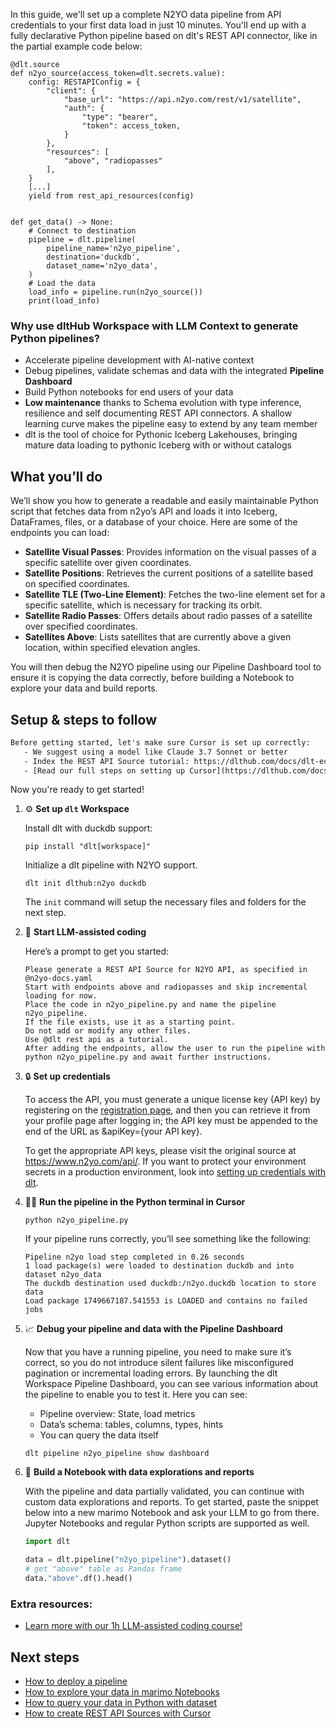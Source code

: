 In this guide, we'll set up a complete N2YO data pipeline from API credentials to your first data load in just 10 minutes. You'll end up with a fully declarative Python pipeline based on dlt's REST API connector, like in the partial example code below:

```python-outcome
@dlt.source
def n2yo_source(access_token=dlt.secrets.value):
    config: RESTAPIConfig = {
        "client": {
            "base_url": "https://api.n2yo.com/rest/v1/satellite",
            "auth": {
                "type": "bearer",
                "token": access_token,
            }
        },
        "resources": [
            "above", "radiopasses"
        ],
    }
    [...]
    yield from rest_api_resources(config)


def get_data() -> None:
    # Connect to destination
    pipeline = dlt.pipeline(
        pipeline_name='n2yo_pipeline',
        destination='duckdb',
        dataset_name='n2yo_data', 
    )
    # Load the data
    load_info = pipeline.run(n2yo_source())
    print(load_info) 
```

### Why use dltHub Workspace with LLM Context to generate Python pipelines?

- Accelerate pipeline development with AI-native context
- Debug pipelines, validate schemas and data with the integrated **Pipeline Dashboard**
- Build Python notebooks for end users of your data
- **Low maintenance** thanks to Schema evolution with type inference, resilience and self documenting REST API connectors. A shallow learning curve makes the pipeline easy to extend by any team member
- dlt is the tool of choice for Pythonic Iceberg Lakehouses, bringing mature data loading to pythonic Iceberg with or without catalogs

## What you’ll do

We’ll show you how to generate a readable and easily maintainable Python script that fetches data from n2yo’s API and loads it into Iceberg, DataFrames, files, or a database of your choice. Here are some of the endpoints you can load:

- **Satellite Visual Passes**: Provides information on the visual passes of a specific satellite over given coordinates.
- **Satellite Positions**: Retrieves the current positions of a satellite based on specified coordinates.
- **Satellite TLE (Two-Line Element)**: Fetches the two-line element set for a specific satellite, which is necessary for tracking its orbit.
- **Satellite Radio Passes**: Offers details about radio passes of a satellite over specified coordinates.
- **Satellites Above**: Lists satellites that are currently above a given location, within specified elevation angles.

You will then debug the N2YO pipeline using our Pipeline Dashboard tool to ensure it is copying the data correctly, before building a Notebook to explore your data and build reports.

## Setup & steps to follow

```default
Before getting started, let's make sure Cursor is set up correctly:
   - We suggest using a model like Claude 3.7 Sonnet or better
   - Index the REST API Source tutorial: https://dlthub.com/docs/dlt-ecosystem/verified-sources/rest_api/ and add it to context as **@dlt rest api**
   - [Read our full steps on setting up Cursor](https://dlthub.com/docs/dlt-ecosystem/llm-tooling/cursor-restapi#23-configuring-cursor-with-documentation)
```

Now you're ready to get started!

1. ⚙️ **Set up `dlt` Workspace**
    
    Install dlt with duckdb support:
    ```shell
    pip install "dlt[workspace]"
    ```

    Initialize a dlt pipeline with N2YO support.
    ```shell
    dlt init dlthub:n2yo duckdb
    ```

    The `init` command will setup the necessary files and folders for the next step.
    
2. 🤠 **Start LLM-assisted coding**
    
    Here’s a prompt to get you started:
    
    ```prompt
    Please generate a REST API Source for N2YO API, as specified in @n2yo-docs.yaml 
    Start with endpoints above and radiopasses and skip incremental loading for now. 
    Place the code in n2yo_pipeline.py and name the pipeline n2yo_pipeline. 
    If the file exists, use it as a starting point. 
    Do not add or modify any other files. 
    Use @dlt rest api as a tutorial. 
    After adding the endpoints, allow the user to run the pipeline with python n2yo_pipeline.py and await further instructions.
    ```

    
3. 🔒 **Set up credentials** 
    
    To access the API, you must generate a unique license key (API key) by registering on the [registration page](https://www.n2yo.com/log), and then you can retrieve it from your profile page after logging in; the API key must be appended to the end of the URL as &apiKey={your API key}.
    
    To get the appropriate API keys, please visit the original source at https://www.n2yo.com/api/.
    If you want to protect your environment secrets in a production environment, look into [setting up credentials with dlt](https://dlthub.com/docs/walkthroughs/add_credentials).
    
4. 🏃‍♀️ **Run the pipeline in the Python terminal in Cursor**
    
    ```shell
    python n2yo_pipeline.py
    ```
    
    If your pipeline runs correctly, you’ll see something like the following:
    
    ```shell
    Pipeline n2yo load step completed in 0.26 seconds
    1 load package(s) were loaded to destination duckdb and into dataset n2yo_data
    The duckdb destination used duckdb:/n2yo.duckdb location to store data
    Load package 1749667187.541553 is LOADED and contains no failed jobs
    ```
    
5. 📈 **Debug your pipeline and data with the Pipeline Dashboard**

    Now that you have a running pipeline, you need to make sure it’s correct, so you do not introduce silent failures like misconfigured pagination or incremental loading errors. By launching the dlt Workspace Pipeline Dashboard, you can see various information about the pipeline to enable you to test it. Here you can see:
    - Pipeline overview: State, load metrics
    - Data’s schema: tables, columns, types, hints
    - You can query the data itself
    
    ```shell
    dlt pipeline n2yo_pipeline show dashboard
    ```
    
6. 🐍 **Build a Notebook with data explorations and reports**

    With the pipeline and data partially validated, you can continue with custom data explorations and reports. To get started, paste the snippet below into a new marimo Notebook and ask your LLM to go from there. Jupyter Notebooks and regular Python scripts are supported as well.

    
    ```python
    import dlt

   data = dlt.pipeline("n2yo_pipeline").dataset()
   # get "above" table as Pandas frame
   data."above".df().head()
    ```

### Extra resources:

- [Learn more with our 1h LLM-assisted coding course!](https://www.youtube.com/watch?v=GGid70rnJuM)

## Next steps

- [How to deploy a pipeline](https://dlthub.com/docs/walkthroughs/deploy-a-pipeline)
- [How to explore your data in marimo Notebooks](https://dlthub.com/docs/general-usage/dataset-access/marimo)
- [How to query your data in Python with dataset](https://dlthub.com/docs/general-usage/dataset-access/dataset)
- [How to create REST API Sources with Cursor](https://dlthub.com/docs/dlt-ecosystem/llm-tooling/cursor-restapi)
